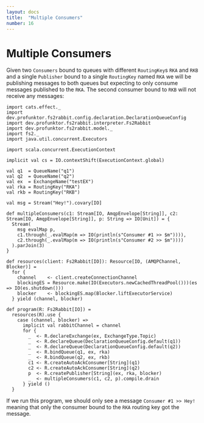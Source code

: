 ```yaml
---
layout: docs
title:  "Multiple Consumers"
number: 16
---
```


# Multiple Consumers

Given two `Consumers` bound to queues with different `RoutingKey`s `RKA` and `RKB` and a single `Publisher` bound to a single `RoutingKey` named `RKA` we will be publishing messages to both queues but expecting to only consume messages published to the `RKA`. The second consumer bound to `RKB` will not receive any messages:

```tut:book:silent
import cats.effect._
import dev.profunktor.fs2rabbit.config.declaration.DeclarationQueueConfig
import dev.profunktor.fs2rabbit.interpreter.Fs2Rabbit
import dev.profunktor.fs2rabbit.model._
import fs2._
import java.util.concurrent.Executors

import scala.concurrent.ExecutionContext

implicit val cs = IO.contextShift(ExecutionContext.global)

val q1  = QueueName("q1")
val q2  = QueueName("q2")
val ex  = ExchangeName("testEX")
val rka = RoutingKey("RKA")
val rkb = RoutingKey("RKB")

val msg = Stream("Hey!").covary[IO]

def multipleConsumers(c1: Stream[IO, AmqpEnvelope[String]], c2: Stream[IO, AmqpEnvelope[String]], p: String => IO[Unit]) = {
  Stream(
    msg evalMap p,
    c1.through(_.evalMap(m => IO(println(s"Consumer #1 >> $m")))),
    c2.through(_.evalMap(m => IO(println(s"Consumer #2 >> $m"))))
  ).parJoin(3)
}

def resources(client: Fs2Rabbit[IO]): Resource[IO, (AMQPChannel, Blocker)] =
  for {
    channel    <- client.createConnectionChannel
    blockingES = Resource.make(IO(Executors.newCachedThreadPool()))(es => IO(es.shutdown()))
    blocker    <- blockingES.map(Blocker.liftExecutorService)
  } yield (channel, blocker)

def program(R: Fs2Rabbit[IO]) =
  resources(R).use {
    case (channel, blocker) =>
      implicit val rabbitChannel = channel
      for {
        _  <- R.declareExchange(ex, ExchangeType.Topic)
        _  <- R.declareQueue(DeclarationQueueConfig.default(q1))
        _  <- R.declareQueue(DeclarationQueueConfig.default(q2))
        _  <- R.bindQueue(q1, ex, rka)
        _  <- R.bindQueue(q2, ex, rkb)
        c1 <- R.createAutoAckConsumer[String](q1)
        c2 <- R.createAutoAckConsumer[String](q2)
        p  <- R.createPublisher[String](ex, rka, blocker)
        _  <- multipleConsumers(c1, c2, p).compile.drain
      } yield ()
  }
```

If we run this program, we should only see a message `Consumer #1 >> Hey!` meaning that only the consumer bound to the `RKA` routing key got the message.
